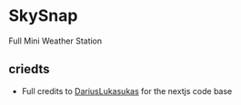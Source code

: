 # SkySnap
Full Mini Weather Station


## criedts
- Full credits to [DariusLukasukas](https://github.com/DariusLukasukas/nextjs-weather-app) for the nextjs code base